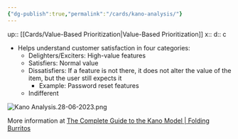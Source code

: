 ```yaml
---
{"dg-publish":true,"permalink":"/cards/kano-analysis/"}
---
```


up:: [[Cards/Value-Based Prioritization\|Value-Based Prioritization]] 
x:: 
d:: c

- Helps understand customer satisfaction in four categories:
	- Delighters/Exciters: High-value features
	- Satisfiers: Normal value
	- Dissatisfiers: If a feature is not there, it does not alter the value of the item, but the user still expects it
		- Example: Password reset features
	- Indifferent 

![Kano Analysis.28-06-2023.png](/img/user/Extras/Images/Kano%20Analysis.28-06-2023.png)

More information at [The Complete Guide to the Kano Model | Folding Burritos](https://foldingburritos.com/blog/kano-model/)
